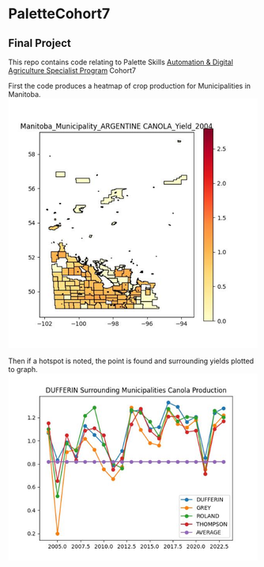 # PaletteCohort7
## Final Project  
This repo contains code relating to Palette Skills [Automation & Digital Agriculture Specialist Program](https://paletteskills.org/agtech) Cohort7  

First the code produces a heatmap of crop production for Municipalities in Manitoba.  
![2004](https://github.com/tranimatronic/PaletteCohort7/blob/main/final_project/CANOLA/manitoba_municipality_ARGENTINE_CANOLA_Yield_2004.jpg?raw=true)

Then if a hotspot is noted, the point is found and surrounding yields plotted to graph.  
![Areas](https://github.com/tranimatronic/PaletteCohort7/blob/main/final_project/SURROUNDING_AREAS/DUFFERIN_Surrounding_Municipalities_Canola_Production.jpg?raw=true)

